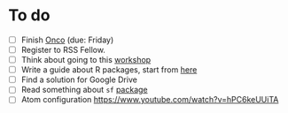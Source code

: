 # To do
- [ ] Finish [Onco](https://github.com/claudiofronterre/onco) (due: Friday)
- [ ] Register to RSS Fellow.
- [ ] Think about going to this [workshop](https://www.liverpool.ac.uk/translational-medicine/departmentsandgroups/joine-r/workshops/)
- [ ] Write a guide about R packages, start from [here](https://github.com/jtleek/rpackages)
- [ ] Find a solution for Google Drive
- [ ] Read something about `sf` [package](https://r-spatial.github.io/sf/)
- [ ] Atom configuration https://www.youtube.com/watch?v=hPC6keUUiTA
